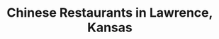 ---
active: true
name: Chinese
sitemap: true
slug: chinese
title: Chinese Restaurants in Lawrence, Kansas
---